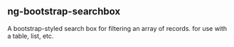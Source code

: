 ## ng-bootstrap-searchbox
A bootstrap-styled search box for filtering an array of records. for use with a table, list, etc.
